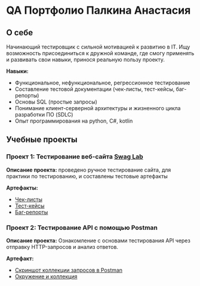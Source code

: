 # QA Портфолио Палкина Анастасия

## О себе
Начинающий тестировщик с сильной мотивацией к развитию в IT. Ищу возможность присоединиться к дружной команде, где смогу применять и развивать свои навыки, принося реальную пользу проекту.

**Навыки:**
- Функциональное, нефункциональное, регрессионное тестирование
- Составление тестовой документации (чек-листы, тест-кейсы, баг-репорты)
- Основы SQL (простые запросы)
- Понимание клиент-серверной архитектуры и жизненного цикла разработки ПО (SDLC)
- Опыт программирования на python, С#, kotlin

## Учебные проекты

### Проект 1: Тестирование веб-сайта [Swag Lab]( https://www.saucedemo.com/)

**Описание проекта:** проведено ручное тестирование сайта, для практики по тестированию, и составлены тестовые артефакты

**Артефакты:**
- [Чек-листы](swag_labs/check_lists)
- [Тест-кейсы](swag_labs/test_cases)
- [Баг-репорты](swag_labs/bug_reports)

### Проект 2: Тестирование API с помощью Postman

**Описание проекта:** Ознакомление с основами тестирования API через отправку HTTP-запросов и анализ ответов.

**Артефакт:**
- [Скриншот коллекции запросов в Postman](restful-booker/screenshots.md)
- [Окружение и коллекция](restful-booker/postman_files)
  

